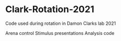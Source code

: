 # Clark-Rotation-2021
Code used during rotation in Damon Clarks lab 2021

Arena control 
Stimulus presentations
Analysis code
